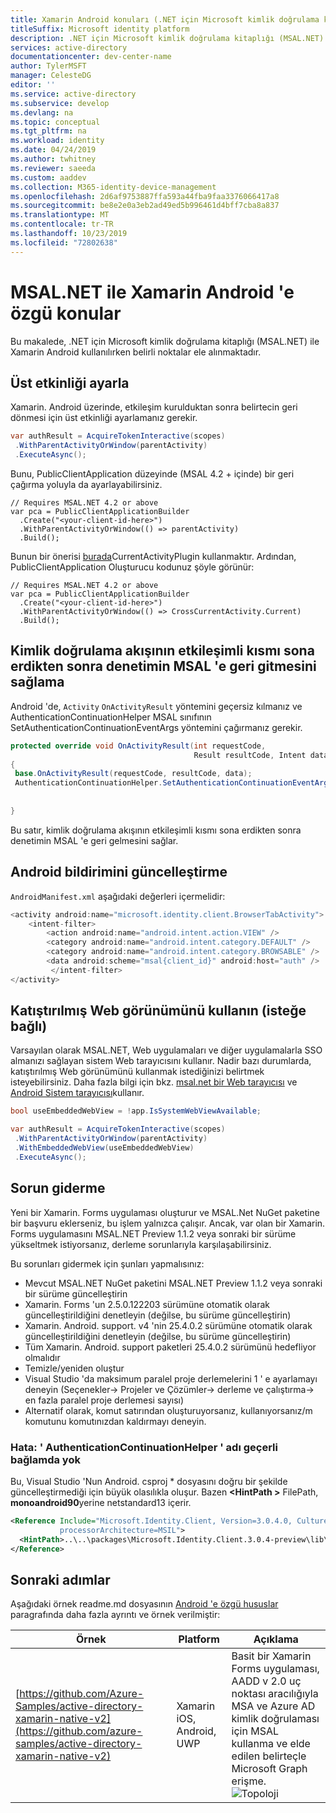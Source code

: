 ```yaml
---
title: Xamarin Android konuları (.NET için Microsoft kimlik doğrulama kitaplığı)
titleSuffix: Microsoft identity platform
description: .NET için Microsoft kimlik doğrulama kitaplığı (MSAL.NET) ile Xamarin Android kullanırken belirli hususlar hakkında bilgi edinin.
services: active-directory
documentationcenter: dev-center-name
author: TylerMSFT
manager: CelesteDG
editor: ''
ms.service: active-directory
ms.subservice: develop
ms.devlang: na
ms.topic: conceptual
ms.tgt_pltfrm: na
ms.workload: identity
ms.date: 04/24/2019
ms.author: twhitney
ms.reviewer: saeeda
ms.custom: aaddev
ms.collection: M365-identity-device-management
ms.openlocfilehash: 2d6af9753887ffa593a44fba9faa3376066417a8
ms.sourcegitcommit: be8e2e0a3eb2ad49ed5b996461d4bff7cba8a837
ms.translationtype: MT
ms.contentlocale: tr-TR
ms.lasthandoff: 10/23/2019
ms.locfileid: "72802638"
---
```

# <a name="xamarin-android-specific-considerations-with-msalnet"></a>MSAL.NET ile Xamarin Android 'e özgü konular
Bu makalede, .NET için Microsoft kimlik doğrulama kitaplığı (MSAL.NET) ile Xamarin Android kullanılırken belirli noktalar ele alınmaktadır.

## <a name="set-the-parent-activity"></a>Üst etkinliği ayarla

Xamarin. Android üzerinde, etkileşim kurulduktan sonra belirtecin geri dönmesi için üst etkinliği ayarlamanız gerekir.

```csharp
var authResult = AcquireTokenInteractive(scopes)
 .WithParentActivityOrWindow(parentActivity)
 .ExecuteAsync();
```
Bunu, PublicClientApplication düzeyinde (MSAL 4.2 + içinde) bir geri çağırma yoluyla da ayarlayabilirsiniz.

```CSharp
// Requires MSAL.NET 4.2 or above
var pca = PublicClientApplicationBuilder
  .Create("<your-client-id-here>")
  .WithParentActivityOrWindow(() => parentActivity)
  .Build();
```

Bunun bir önerisi [burada](https://github.com/jamesmontemagno/CurrentActivityPlugin)CurrentActivityPlugin kullanmaktır.  Ardından, PublicClientApplication Oluşturucu kodunuz şöyle görünür:

```CSharp
// Requires MSAL.NET 4.2 or above
var pca = PublicClientApplicationBuilder
  .Create("<your-client-id-here>")
  .WithParentActivityOrWindow(() => CrossCurrentActivity.Current)
  .Build();
```


## <a name="ensuring-control-goes-back-to-msal-once-the-interactive-portion-of-the-authentication-flow-ends"></a>Kimlik doğrulama akışının etkileşimli kısmı sona erdikten sonra denetimin MSAL 'e geri gitmesini sağlama
Android 'de, `Activity` `OnActivityResult` yöntemini geçersiz kılmanız ve AuthenticationContinuationHelper MSAL sınıfının SetAuthenticationContinuationEventArgs yöntemini çağırmanız gerekir.

```csharp
protected override void OnActivityResult(int requestCode, 
                                         Result resultCode, Intent data)
{
 base.OnActivityResult(requestCode, resultCode, data);
 AuthenticationContinuationHelper.SetAuthenticationContinuationEventArgs(requestCode,
                                                                         resultCode,
                                                                         data);
}

```
Bu satır, kimlik doğrulama akışının etkileşimli kısmı sona erdikten sonra denetimin MSAL 'e geri gelmesini sağlar.

## <a name="update-the-android-manifest"></a>Android bildirimini güncelleştirme
`AndroidManifest.xml` aşağıdaki değerleri içermelidir:
```csharp
<activity android:name="microsoft.identity.client.BrowserTabActivity">
    <intent-filter>
        <action android:name="android.intent.action.VIEW" />
        <category android:name="android.intent.category.DEFAULT" />
        <category android:name="android.intent.category.BROWSABLE" />
        <data android:scheme="msal{client_id}" android:host="auth" />
         </intent-filter>
</activity>
```

## <a name="use-the-embedded-web-view-optional"></a>Katıştırılmış Web görünümünü kullanın (isteğe bağlı)

Varsayılan olarak MSAL.NET, Web uygulamaları ve diğer uygulamalarla SSO almanızı sağlayan sistem Web tarayıcısını kullanır. Nadir bazı durumlarda, katıştırılmış Web görünümünü kullanmak istediğinizi belirtmek isteyebilirsiniz. Daha fazla bilgi için bkz. [msal.net bir Web tarayıcısı](msal-net-web-browsers.md) ve [Android Sistem tarayıcısı](msal-net-system-browser-android-considerations.md)kullanır.

```csharp
bool useEmbeddedWebView = !app.IsSystemWebViewAvailable;

var authResult = AcquireTokenInteractive(scopes)
 .WithParentActivityOrWindow(parentActivity)
 .WithEmbeddedWebView(useEmbeddedWebView)
 .ExecuteAsync();
```

## <a name="troubleshooting"></a>Sorun giderme
Yeni bir Xamarin. Forms uygulaması oluşturur ve MSAL.Net NuGet paketine bir başvuru eklerseniz, bu işlem yalnızca çalışır.
Ancak, var olan bir Xamarin. Forms uygulamasını MSAL.NET Preview 1.1.2 veya sonraki bir sürüme yükseltmek istiyorsanız, derleme sorunlarıyla karşılaşabilirsiniz.

Bu sorunları gidermek için şunları yapmalısınız:
- Mevcut MSAL.NET NuGet paketini MSAL.NET Preview 1.1.2 veya sonraki bir sürüme güncelleştirin
- Xamarin. Forms 'un 2.5.0.122203 sürümüne otomatik olarak güncelleştirildiğini denetleyin (değilse, bu sürüme güncelleştirin)
- Xamarin. Android. support. v4 'nin 25.4.0.2 sürümüne otomatik olarak güncelleştirildiğini denetleyin (değilse, bu sürüme güncelleştirin)
- Tüm Xamarin. Android. support paketleri 25.4.0.2 sürümünü hedefliyor olmalıdır
- Temizle/yeniden oluştur
- Visual Studio 'da maksimum paralel proje derlemelerini 1 ' e ayarlamayı deneyin (Seçenekler-> Projeler ve Çözümler-> derleme ve çalıştırma-> en fazla paralel proje derlemesi sayısı)
- Alternatif olarak, komut satırından oluşturuyorsanız, kullanıyorsanız/m komutunu komutınızdan kaldırmayı deneyin.


### <a name="error-the-name-authenticationcontinuationhelper-does-not-exist-in-the-current-context"></a>Hata: ' AuthenticationContinuationHelper ' adı geçerli bağlamda yok

Bu, Visual Studio 'Nun Android. csproj * dosyasını doğru bir şekilde güncelleştirmediği için büyük olasılıkla oluşur. Bazen **\<HintPath >** FilePath, **monoandroid90**yerine netstandard13 içerir.

```xml
<Reference Include="Microsoft.Identity.Client, Version=3.0.4.0, Culture=neutral, PublicKeyToken=0a613f4dd989e8ae,
           processorArchitecture=MSIL">
  <HintPath>..\..\packages\Microsoft.Identity.Client.3.0.4-preview\lib\monoandroid90\Microsoft.Identity.Client.dll</HintPath>
</Reference>
```

## <a name="next-steps"></a>Sonraki adımlar

Aşağıdaki örnek readme.md dosyasının [Android 'e özgü hususlar](https://github.com/azure-samples/active-directory-xamarin-native-v2#android-specific-considerations) paragrafında daha fazla ayrıntı ve örnek verilmiştir:

| Örnek | Platform | Açıklama |
| ------ | -------- | ----------- |
|[https://github.com/Azure-Samples/active-directory-xamarin-native-v2](https://github.com/azure-samples/active-directory-xamarin-native-v2) | Xamarin iOS, Android, UWP | Basit bir Xamarin Forms uygulaması, AADD v 2.0 uç noktası aracılığıyla MSA ve Azure AD kimlik doğrulaması için MSAL kullanma ve elde edilen belirteçle Microsoft Graph erişme. <br>![Topoloji](media/msal-net-xamarin-android-considerations/topology.png) |